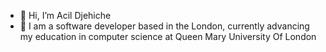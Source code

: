- 👋 Hi, I’m Acil Djehiche
- 👀 I am a software developer based in the London, currently advancing my education in computer science at Queen Mary University Of London

<!---
ADjehiche/ADjehiche is a ✨ special ✨ repository because its `README.md` (this file) appears on your GitHub profile.
You can click the Preview link to take a look at your changes.
--->
